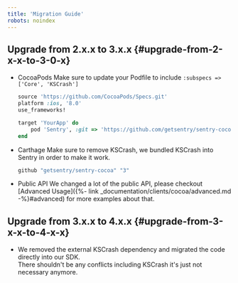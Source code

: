```yaml
---
title: 'Migration Guide'
robots: noindex
---
```


## Upgrade from 2.x.x to 3.x.x {#upgrade-from-2-x-x-to-3-0-x}

-   CocoaPods Make sure to update your Podfile to include `:subspecs => ['Core', 'KSCrash']`

    ```ruby
    source 'https://github.com/CocoaPods/Specs.git'
    platform :ios, '8.0'
    use_frameworks!

    target 'YourApp' do
        pod 'Sentry', :git => 'https://github.com/getsentry/sentry-cocoa.git', :subspecs => ['Core', 'KSCrash'], :tag => '3.x.x'
    end
    ```
-   Carthage Make sure to remove KSCrash, we bundled KSCrash into Sentry in order to make it work.

    ```ruby
    github "getsentry/sentry-cocoa" "3"
    ```
-   Public API We changed a lot of the public API, please checkout [Advanced Usage]({%- link _documentation/clients/cocoa/advanced.md -%}#advanced) for more examples about that.

## Upgrade from 3.x.x to 4.x.x {#upgrade-from-3-x-x-to-4-x-x}

- We removed the external KSCrash dependency and migrated the code directly into our SDK.  
There shouldn't be any conflicts including KSCrash it's just not necessary anymore.